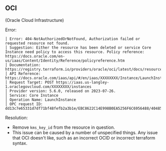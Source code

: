 ## OCI

(Oracle Cloud Infrastructure)

Error:
```
│ Error: 404-NotAuthorizedOrNotFound, Authorization failed or requested resource not found.
│ Suggestion: Either the resource has been deleted or service Core Instance need policy to access this resource. Policy reference: https://docs.oracle.com/en-us/iaas/Content/Identity/Reference/policyreference.htm
│ Documentation: https://registry.terraform.io/providers/oracle/oci/latest/docs/resources/core_instance
│ API Reference: https://docs.oracle.com/iaas/api/#/en/iaas/XXXXXXXX/Instance/LaunchInstance
│ Request Target: POST https://iaas.us-langley-1.oraclegovcloud.com/XXXXXXXX/instances
│ Provider version: 5.6.0, released on 2023-07-26.
│ Service: Core Instance
│ Operation Name: LaunchInstance
│ OPC request ID: dd13c7e65331d7df71bf48fefb2a3b1e/EBC8622C14E998B0EA5256F6C6956488/40485C9F2F915606B901F52941067FD6
```

Resolution:
- Remove `kms_key_id` from the resource in question.
- This issue can be caused by a number of unspecified things. Any issue that OCI doesn't like, such as an incorrect OCID or incorrect terraform syntax.
